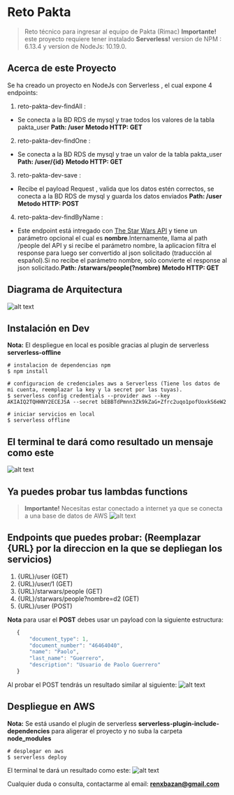 # Reto Pakta

> Reto técnico para ingresar al equipo de Pakta (Rimac)
> **Importante!** este proyecto requiere tener instalado **Serverless!** version de NPM : 6.13.4 y version de NodeJs: 10.19.0.

## Acerca de este Proyecto
Se ha creado un proyecto en NodeJs con Serverless , el cual expone 4 endpoints:

1. reto-pakta-dev-findAll : 
 - Se conecta a la BD RDS de mysql y trae todos los valores de la tabla pakta_user
  **Path: /user** **Metodo HTTP: GET** 
2. reto-pakta-dev-findOne : 
 - Se conecta a la BD RDS de mysql y trae un valor de la tabla pakta_user
  **Path: /user/{id}** **Metodo HTTP: GET** 
3. reto-pakta-dev-save :  
 - Recibe el payload Request , valida que los datos estén correctos, se conecta a la BD RDS de mysql
   y guarda los datos enviados  **Path: /user** **Metodo HTTP: POST**
4. reto-pakta-dev-findByName : 
 - Este endpoint está intregado con [The Star Wars API](https://swapi.py4e.com/documentation) y 
   tiene un parámetro opcional el cual es **nombre**.Internamente, llama al path /people del API 
   y si recibe el parámetro nombre, la aplicacion filtra el response para luego ser convertido al json 
   solicitado (traducción al español).Si no recibe el parámetro nombre, solo convierte el response 
   al json solicitado.**Path: /starwars/people(?nombre)** **Metodo HTTP: GET** 

## Diagrama de Arquitectura
![alt text](https://gist.githubusercontent.com/renxbazan/effd20139c02b370cf22730298edce46/raw/e6908a79201df8a3eb18a2c09b90e0d802457e8f/pakta-diagram.png?raw=true)



## Instalación en Dev
**Nota:** El despliegue en local es posible gracias al plugin de serverless **serverless-offline** 

```batch
# instalacion de dependencias npm
$ npm install

# configuracion de credenciales aws a Serverless (Tiene los datos de mi cuenta, reemplazar la key y la secret por las tuyas).
$ serverless config credentials --provider aws --key AKIAIQ2TQHHNY2ECEJSA --secret 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

# iniciar servicios en local
$ serverless offline
```
## El terminal te dará como resultado un mensaje como este
![alt text](https://gist.githubusercontent.com/renxbazan/effd20139c02b370cf22730298edce46/raw/d68bd09d4e8caef82d5ef9a5e5ee1ed9fd492cb2/serverless-offline-deploy.png?raw=true)

## Ya puedes probar tus lambdas functions
> **Importante!** Necesitas estar conectado a internet ya que se conecta a una base de datos de AWS 
![alt text](https://gist.githubusercontent.com/renxbazan/effd20139c02b370cf22730298edce46/raw/8c9317d0dcd2fba5847830537e57c41667fc2f40/postman-offline-test.png?raw=true)

## Endpoints que puedes probar: (Reemplazar {URL} por la direccion en la que se depliegan los servicios)
 1. {URL}/user                         (GET)
 2. {URL}/user/1                       (GET)
 3. {URL}/starwars/people              (GET)
 4. {URL}/starwars/people?nombre=d2    (GET)
 5. {URL}/user                         (POST)

 **Nota** para usar el **POST** debes usar un payload con la siguiente estructura:
 ```javascript
 	{
        "document_type": 1,
        "document_number": "46464040",
        "name": "Paolo",
        "last_name": "Guerrero",
        "description": "Usuario de Paolo Guerrero"
  	}
```


 Al probar el POST tendrás un resultado similar al siguiente: 
![alt text](https://gist.githubusercontent.com/renxbazan/effd20139c02b370cf22730298edce46/raw/b9c569bde4f44c6af520a67424815d6ed948fef4/prueba-post.png?raw=true)


## Despliegue en AWS
**Nota:** Se está usando el plugin de serverless **serverless-plugin-include-dependencies** para aligerar el proyecto
y no suba la carpeta **node_modules**

```batch
# desplegar en aws
$ serverless deploy
```
El terminal te dará un resultado como este: 
![alt text](https://gist.githubusercontent.com/renxbazan/effd20139c02b370cf22730298edce46/raw/45913f80b6ffa2941542697c56e233910186c897/serverless-deploy-aws.png?raw=true)

Cualquier duda o consulta, contactarme al email: **renxbazan@gmail.com**